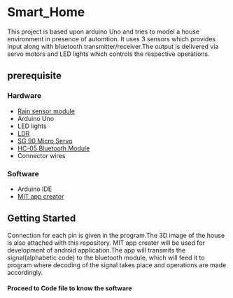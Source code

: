 # Smart_Home
This project is based upon arduino Uno and tries to model a house environment in presence of automtion.  It uses 3 sensors which provides input along with bluetooth transmitter/receiver.The output is delivered via servo motors and LED lights which controls the respective operations.

## prerequisite
 
### Hardware
 *  [Rain sensor module](https://www.amazon.in/Generic-Rain-Sensitive-Sensor-Detection/dp/B00GTJLQSQ?tag=googinhydr18418-21&tag=googinkenshoo-21&ascsubtag=6f770f62-14d1-4016-a1b4-5fcfa200632e)
 *  Arduino Uno
 *  LED lights
 *  [LDR](https://www.amazon.in/LDR-Light-Dependent-Register-resistor/dp/B018LJPI76/ref=sr_1_2?ie=UTF8&qid=1512967276&sr=8-2&keywords=ldr) 
 *  [SG 90 Micro Servo](https://www.amazon.in/TowerPro-SG90-9g-Mini-Servo/dp/B076HP5MY1?tag=googinhydr18418-21&tag=googinkenshoo-21&ascsubtag=6f770f62-14d1-4016-a1b4-5fcfa200632e)
 *  [HC-05 Bluetooth Module](https://www.amazon.in/CENTIoT-Bluetooth-Transceiver-Module-Output/dp/B01LZTZVGQ?tag=googinhydr18418-21&tag=googinkenshoo-21&ascsubtag=6f770f62-14d1-4016-a1b4-5fcfa200632e)
 *  Connector wires
### Software
 *  Arduino IDE
 *  [MIT app creator](http://ai2.appinventor.mit.edu/)


## Getting Started
 Connection for each pin is given in the program.The 3D image of the house is also attached with this repository.
 MIT app creater will be used for development of android application.The app will transmits the signal(alphabetic code) to the bluetooth module,
 which will feed it to program where decoding of the signal takes place and operations are made accordingly.
 
 #### Proceed to Code file to know the software
